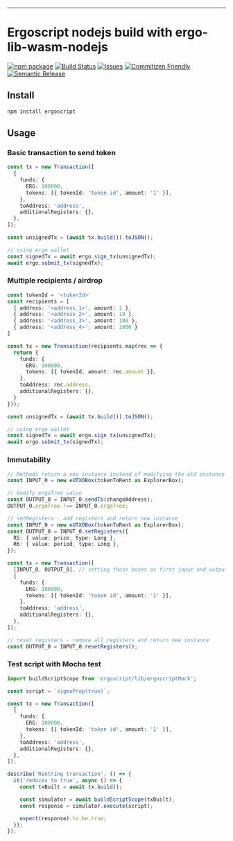---

# Ergoscript nodejs build with ergo-lib-wasm-nodejs

[![npm package][npm-img]][npm-url]
[![Build Status][build-img]][build-url]
[![Issues][issues-img]][issues-url]
[![Commitizen Friendly][commitizen-img]][commitizen-url]
[![Semantic Release][semantic-release-img]][semantic-release-url]

## Install

```bash
npm install ergoscript
```

## Usage

### Basic transaction to send token

```ts
const tx = new Transaction([
  {
    funds: {
      ERG: 100000,
      tokens: [{ tokenId: 'token id', amount: '1' }],
    },
    toAddress: 'address',
    additionalRegisters: {},
  },
]);

const unsignedTx = (await tx.build()).toJSON();

// using ergo wallet
const signedTx = await ergo.sign_tx(unsignedTx);
await ergo.submit_tx(signedTx);
```

### Multiple recipients / airdrop 

```ts
const tokenId = '<tokenId>'
const recipients = [
  { address: '<address_1>', amount: 1 },
  { address: '<address_2>', amount: 10 },
  { address: '<address_3>', amount: 100 },
  { address: '<address_4>', amount: 1000 }
]

const tx = new Transaction(recipients.map(rec => {
  return {
    funds: {
      ERG: 100000,
      tokens: [{ tokenId, amount: rec.amount }],
    },
    toAddress: rec.address,
    additionalRegisters: {},
  }
}));

const unsignedTx = (await tx.build()).toJSON();

// using ergo wallet
const signedTx = await ergo.sign_tx(unsignedTx);
await ergo.submit_tx(signedTx);
```

### Immutability

```ts
// Methods return a new instance instead of modifying the old instance
const INPUT_0 = new eUTXOBox(tokenToRent as ExplorerBox);

// modify ergoTree value
const OUTPUT_0 = INPUT_0.sendTo(changeAddress);
OUTPUT_0.ergoTree !== INPUT_0.ergoTree;

// setRegisters - add registers and return new instance
const INPUT_0 = new eUTXOBox(tokenToRent as ExplorerBox);
const OUTPUT_0 = INPUT_0.setRegisters({
  R5: { value: price, type: Long },
  R6: { value: period, type: Long },
});

const tx = new Transaction([
  [INPUT_0, OUTPUT_0], // setting those boxes as first input and output of the transaction - handy for smart contracts
  {
    funds: {
      ERG: 100000,
      tokens: [{ tokenId: 'token id', amount: '1' }],
    },
    toAddress: 'address',
    additionalRegisters: {},
  },
]);

// reset registers - remove all registers and return new instance
const OUTPUT_0 = INPUT_0.resetRegisters();
```

### Test script with Mocha test

```ts
import buildScriptScope from 'ergoscript/lib/ergoscriptMock';

const script = `sigmaProp(true)`;

const tx = new Transaction([
  {
    funds: {
      ERG: 100000,
      tokens: [{ tokenId: 'token id', amount: '1' }],
    },
    toAddress: 'address',
    additionalRegisters: {},
  },
]);

describe('Rentring transaction', () => {
  it('reduces to true', async () => {
    const txBuilt = await tx.build();

    const simulator = await buildScriptScope(txBuilt);
    const response = simulator.execute(script);

    expect(response).to.be.true;
  });
});
```

[build-img]: https://github.com/nirvanush/ergoscript/actions/workflows/release.yml/badge.svg
[build-url]: https://github.com/nirvanush/ergoscript/actions/workflows/release.yml
[npm-img]: https://img.shields.io/npm/v/ergoscript
[npm-url]: https://www.npmjs.com/package/ergoscript
[issues-img]: https://img.shields.io/github/issues/nirvanush/ergoscript
[issues-url]: https://github.com/nirvanush/ergoscript/issues
[semantic-release-img]: https://img.shields.io/badge/%20%20%F0%9F%93%A6%F0%9F%9A%80-semantic--release-e10079.svg
[semantic-release-url]: https://github.com/semantic-release/semantic-release
[commitizen-img]: https://img.shields.io/badge/commitizen-friendly-brightgreen.svg
[commitizen-url]: http://commitizen.github.io/cz-cli/
